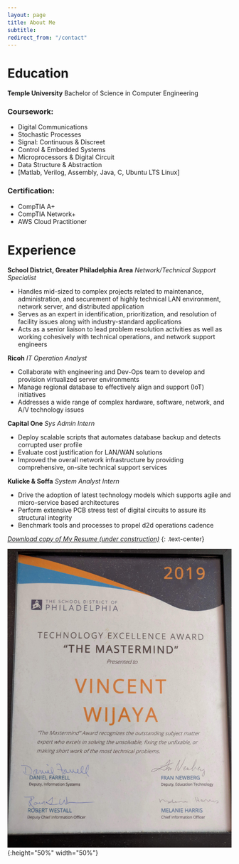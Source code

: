 ```yaml
---
layout: page
title: About Me
subtitle: 
redirect_from: "/contact"
---
```


# <span class="fa fa-graduation-cap"></span>  Education
**Temple University**
Bachelor of Science in Computer Engineering


### Coursework:

- Digital Communications
- Stochastic Processes
- Signal: Continuous & Discreet
- Control & Embedded Systems
- Microprocessors & Digital Circuit 
- Data Structure & Abstraction
- [Matlab, Verilog, Assembly, Java, C, Ubuntu LTS Linux]

### Certification:

- CompTIA A+
- CompTIA Network+
- AWS Cloud Practitioner 


# <span class="fa fa-briefcase"></span> Experience


**School District, Greater Philadelphia Area**
*Network/Technical Support Specialist*

- Handles mid-sized to complex projects related to maintenance, administration, and securement of highly technical LAN environment, network server, and distributed application
- Serves as an expert in identification, prioritization, and resolution of facility issues along with industry-standard applications
- Acts as a senior liaison to lead problem resolution activities as well as working cohesively with technical operations, and network support engineers


**Ricoh**
*IT Operation Analyst*

- Collaborate with engineering and Dev-Ops team to develop and provision virtualized server environments 
- Manage regional database to effectively align and support (IoT) initiatives
- Addresses a wide range of complex hardware, software, network, and A/V technology issues


**Capital One**
*Sys Admin Intern*

- Deploy scalable scripts that automates database backup and detects corrupted user profile
- Evaluate cost justification for LAN/WAN solutions
- Improved the overall network infrastructure by providing comprehensive, on-site technical support services


**Kulicke & Soffa**
*System Analyst Intern*

- Drive the adoption of latest technology models which supports agile and micro-service based architectures
- Perform extensive PCB stress test of digital circuits to assure its structural integrity
- Benchmark tools and processes to propel d2d operations cadence



[*Download copy of My Resume (under construction)*](
http://)
{: .text-center}

![award](img/award_philasd.jpg){:height="50%" width="50%"}



